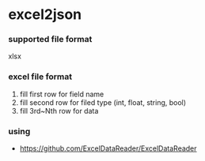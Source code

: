 # excel2json

### supported file format
xlsx

### excel file format

1. fill first row for field name
2. fill second row for filed type (int, float, string, bool)
3. fill 3rd~Nth row for data 

### using 
* https://github.com/ExcelDataReader/ExcelDataReader
